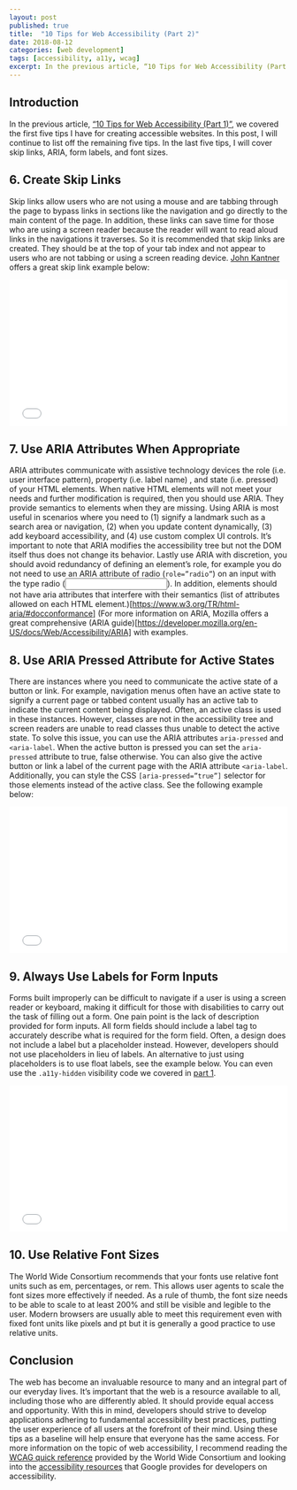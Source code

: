 ```yaml
---
layout: post
published: true
title:  "10 Tips for Web Accessibility (Part 2)"
date: 2018-08-12
categories: [web development]
tags: [accessibility, a11y, wcag]
excerpt: In the previous article, “10 Tips for Web Accessibility (Part 1)” we covered the first five tips I have for creating accessible websites. In this post, I will continue to list off the remaining five tips. In the last five tips, I will cover skip links, ARIA, form labels, and font sizes.
---
```

## Introduction

 In the previous article, [“10 Tips for Web Accessibility (Part 1)”](http://www.sadesmith.com/2018/08/05/blog/10-tips-for-web-accessiblity-part-1/), we covered the first five tips I have for creating accessible websites. In this post, I will continue to list off the remaining five tips. In the last five tips, I will cover skip links, ARIA, form labels, and font sizes.

## 6. Create Skip Links

Skip links allow users who are not using a mouse and are tabbing through the page to bypass links in sections like the navigation and go directly to the main content of the page. In addition, these links can save time for those who are using a screen reader because the reader will want to read aloud links in the navigations it traverses. So it is recommended that skip links are created. They should be at the top of your tab index and not appear to users who are not tabbing or using a screen reading device. [John Kantner](https://jonkantner.com/) offers a great skip link example below:


<iframe height='265' scrolling='no' title='Skip Link Navigation' src='//codepen.io/jkantner/embed/zqJJdW/?height=265&theme-id=0&default-tab=html,result&embed-version=2' frameborder='no' allowtransparency='true' allowfullscreen='true' style='width: 100%;'>See the Pen <a href='https://codepen.io/jkantner/pen/zqJJdW/'>Skip Link Navigation</a> by Jon Kantner (<a href='https://codepen.io/jkantner'>@jkantner</a>) on <a href='https://codepen.io'>CodePen</a>.
</iframe>



## 7. Use ARIA Attributes When Appropriate
ARIA attributes communicate with assistive technology devices the role (i.e. user interface pattern), property (i.e. label name) , and state (i.e. pressed) of your HTML elements. When native HTML elements will not meet your needs and further modification is required, then you should use ARIA. They provide semantics to elements when they are missing. Using ARIA is most useful in scenarios where you need to (1) signify a landmark such as a search area or navigation, (2) when you update content dynamically, (3) add keyboard accessibility, and (4) use custom complex UI controls. It’s important to note that ARIA modifies the accessibility tree but not the DOM itself thus does not change its behavior. Lastly use ARIA with discretion, you should avoid redundancy of defining an element’s role, for example you do not need to use an ARIA attribute of radio (<code>role=”radio”</code>) on an input with the type radio (<code><input type=”radio”></code>). In addition, elements should not have aria attributes that interfere with their semantics (list of attributes allowed on each HTML element.)[https://www.w3.org/TR/html-aria/#docconformance] (For more information on ARIA, Mozilla offers a great comprehensive (ARIA guide)[https://developer.mozilla.org/en-US/docs/Web/Accessibility/ARIA] with examples.

## 8. Use ARIA Pressed Attribute for Active States
There are instances where you need to communicate the active state of a button or link. For example, navigation menus often have an active state to signify a current page or tabbed content usually has an active tab to indicate the current content being displayed. Often, an active class is used in these instances. However, classes are not in the accessibility tree and screen readers are unable to read classes thus unable to detect the active state. To solve this issue, you can use the ARIA attributes <code>aria-pressed</code> and <code><aria-label</code>. When the active button is pressed you can set the <code>aria-pressed</code> attribute to true, false otherwise. You can also give the active button or link a label of the current page with the ARIA attribute <code><aria-label</code>. Additionally, you can style the CSS <code>[aria-pressed=”true”]</code> selector for those elements instead of the active class. See the following example below: 


<iframe height='265' scrolling='no' title='Accessible Current Section Example' src='//codepen.io/smithsa/embed/XBPqae/?height=265&theme-id=0&default-tab=html,result&embed-version=2' frameborder='no' allowtransparency='true' allowfullscreen='true' style='width: 100%;'>See the Pen <a href='https://codepen.io/smithsa/pen/XBPqae/'>Accessible Current Section Example</a> by Sade Smith (<a href='https://codepen.io/smithsa'>@smithsa</a>) on <a href='https://codepen.io'>CodePen</a>.
</iframe>


## 9. Always Use Labels for Form Inputs
Forms built improperly can be difficult to navigate if a user is using a screen reader or keyboard, making it difficult for those with disabilities to carry out the task of filling out a form. One pain point is the lack of description provided for form inputs. All form fields should include a label tag to accurately describe what is required for the form field. Often, a design does not include a label but a placeholder instead. However, developers should not use placeholders in lieu of labels. An alternative to just using placeholders is to use float labels, see the example below. You can even use the <code>.a11y-hidden</code> visibility code we covered in [part 1](http://www.sadesmith.com/2018/08/05/blog/10-tips-for-web-accessiblity-part-1/).

<iframe height='265' scrolling='no' title='Float Label Example' src='//codepen.io/smithsa/embed/GBdXQN/?height=265&theme-id=0&default-tab=css,result&embed-version=2' frameborder='no' allowtransparency='true' allowfullscreen='true' style='width: 100%;'>See the Pen <a href='https://codepen.io/smithsa/pen/GBdXQN/'>Float Label Example</a> by Sade Smith (<a href='https://codepen.io/smithsa'>@smithsa</a>) on <a href='https://codepen.io'>CodePen</a>.
</iframe>


## 10. Use Relative Font Sizes
The World Wide Consortium recommends that your fonts use relative font units such as em, percentages, or rem. This allows user agents to scale the font sizes more effectively if needed. As a rule of thumb, the font size needs to be able to scale to at least 200% and still be visible and legible to the user. Modern browsers are usually able to meet this requirement even with fixed font units like pixels and pt but it is generally a good practice to use relative units.

## Conclusion
The web has become an invaluable resource to many and an integral part of our everyday lives. It’s important that the web is a resource available to all, including those who are differently abled. It should provide equal access and opportunity. With this in mind, developers should strive to develop applications adhering to fundamental accessibility best practices, putting the user experience of all users at the forefront of their mind. Using these tips as a baseline will help ensure that everyone has the same access. For more information on the topic of web accessibility, I recommend reading the [WCAG quick reference](https://www.w3.org/WAI/WCAG21/quickref/?versions=2.0) provided by the World Wide Consortium and looking into the [accessibility resources](https://www.google.com/accessibility/for-developers.html) that Google provides for developers on accessibility.
